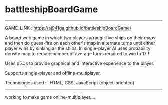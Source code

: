 # battleshipBoardGame   
_______________________________________________________________________________________________________
 GAME_LINK : https://aj941ga.github.io/battleshipBoardGame/
 
A board web game in which two players arrange five ships on their maps and then do guess-fire on each
other's map in alternate turns until either player wins by sinking all the ships. In single-player AI 
uses probability density map to reduce number of average turns required to win to 17 !

 Uses p5.Js to provide graphical and interactive experience to the player.
 
 Supports single-player and offline-multiplayer.
 
 Technologies used :- HTML, CSS, JavaScript (object-oriented)
 
 ***************************************************************************************************
 working to make game online-multiplayer.... 
